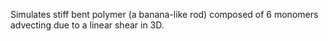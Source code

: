 Simulates stiff bent polymer (a banana-like rod) composed of 6 monomers advecting due to a linear shear in 3D.